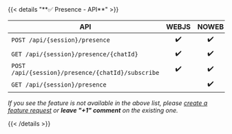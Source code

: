 <div></div>
{{< details "**✅ Presence - API**" >}}

| **API**                                           | WEBJS | NOWEB | GOWS |
|---------------------------------------------------|:-----:|:-----:|:-----|
| `POST /api/{session}/presence`                    |  ✔️   |  ✔️   | ✔️   |
| `GET /api/{session}/presence/{chatId}`            |  ✔️   |  ✔️   | ✔️   |
| `POST /api/{session}/presence/{chatId}/subscribe` |  ✔️   |  ✔️   | ✔️   |
| `GET /api/{session}/presence`                     |       |  ✔️   | ✔️   |

_If you see the feature is not available in the above list, please [create a feature request](https://github.com/devlikeapro/waha/issues/new/choose) or **leave "+1" comment** on the existing one._

{{< /details >}}
